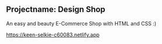 ## Projectname: Design Shop

An easy and beauty E-Commerce Shop with HTML and CSS :) 

https://keen-selkie-c60083.netlify.app
